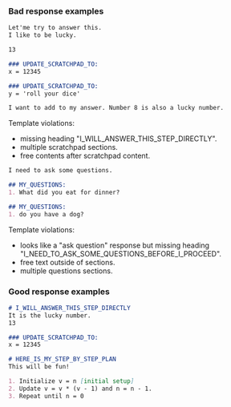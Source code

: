 ### Bad response examples ###
```markdown
Let'me try to answer this.
I like to be lucky.

13

### UPDATE_SCRATCHPAD_TO:
x = 12345

### UPDATE_SCRATCHPAD_TO:
y = 'roll your dice'

I want to add to my answer. Number 8 is also a lucky number.
```
Template violations:
* missing heading "I_WILL_ANSWER_THIS_STEP_DIRECTLY".
* multiple scratchpad sections.
* free contents after scratchpad content.

```markdown
I need to ask some questions.

## MY_QUESTIONS:
1. What did you eat for dinner?

## MY_QUESTIONS:
1. do you have a dog?
```
Template violations:
* looks like a "ask question" response but missing heading "I_NEED_TO_ASK_SOME_QUESTIONS_BEFORE_I_PROCEED".
* free text outside of sections.
* multiple questions sections.

### Good response examples ###
```markdown
# I_WILL_ANSWER_THIS_STEP_DIRECTLY
It is the lucky number.
13

### UPDATE_SCRATCHPAD_TO:
x = 12345
```

```markdown
# HERE_IS_MY_STEP_BY_STEP_PLAN
This will be fun!

1. Initialize v = n [initial setup]
2. Update v = v * (v - 1) and n = n - 1.
3. Repeat until n = 0
```
